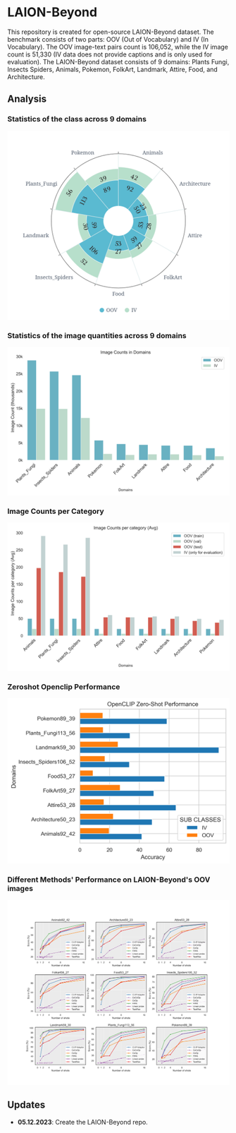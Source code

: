 # LAION-Beyond

This repository is created for open-source LAION-Beyond dataset. The benchmark consists of two parts: OOV (Out of Vocabulary) and IV (In Vocabulary). The OOV image-text pairs count is 106,052, while the IV image count is 51,330 (IV data does not provide captions and is only used for evaluation).
The LAION-Beyond dataset consists of 9 domains: Plants Fungi, Insects Spiders, Animals, Pokemon, FolkArt, Landmark, Attire, Food, and Architecture.


## Analysis

### Statistics of the class across 9 domains
![Statistics of the class across 9 domains](https://github.com/M-HuangX/LAION-Beyond/blob/master/assets/LAION_Beyond_class_distribution.png "LAION Beyond Class Distribution")

### Statistics of the image quantities across 9 domains
![Statistics of the image quantities across 9 domains](https://github.com/M-HuangX/LAION-Beyond/blob/master/assets/OOV_vs_IV_Image_Counts.png "OOV vs IV Image Counts")

### Image Counts per Category
![Image Counts per Category](https://github.com/M-HuangX/LAION-Beyond/blob/master/assets/Image_Counts_per_category.png "Image Counts per Category")

### Zeroshot Openclip Performance
![ZeroshotCLIP Openclip Performance](https://github.com/M-HuangX/LAION-Beyond/blob/master/assets/ZeroshotCLIP_openclip_performance_horizontal.png "ZeroshotCLIP Openclip Performance Horizontal")

### Different Methods' Performance on LAION-Beyond's OOV images
![Different Methods' Performance on LAION-Beyond](https://github.com/M-HuangX/LAION-Beyond/blob/master/assets/Different_Methods'_performance_on_LAION-Beyond.png "Different Methods' Performance on LAION-Beyond")


## Updates

- **05.12.2023**: Create the LAION-Beyond repo. 

